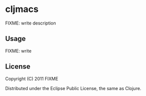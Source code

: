 # cljmacs

FIXME: write description

## Usage

FIXME: write

## License

Copyright (C) 2011 FIXME

Distributed under the Eclipse Public License, the same as Clojure.
